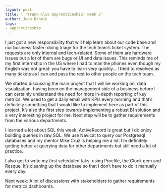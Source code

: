 ```yaml
---
layout: post
title: ! 'Trunk Club Apprenticeship: week 3'
author: Jean Bahnik
tags:
- apprenticeship
---
```

I just got a new responsibility that will help learn about our code base and our business faster: doing triage for the tech team’s ticket system. The requests are only internal and tech-related. Some of them are hardware issues but a lot of them are bugs or UI and data issues. This reminds me of my first internship in the US where I had to man the phones even though my English was not great: you have to learn very quickly… I tried to resolved as many tickets as I can and pass the rest to other people on the tech team.

<!-- more -->

We started discussing the main project that I will be working on, data visualization. having been on the management side of a business before I can certainly understand the need for more in-depth reporting of key metrics. We used to get a daily email with KPIs every morning and that’s definitely something that I would like to implement here as part of this project. It’s also the first step towards implementing a robust BI solution and a very interesting project for me. Next step will be to gather requirements from the various departments.

I learned a lot about SQL this week. ActiveRecord is great but I do enjoy building queries in raw SQL. We use Navicat to query our Postgresql databases and my mentor Mike Cruz is helping me a lot. I’m definitely getting better at querying data for other departments but still need a lot of practice.

I also got to write my first scheduled taks, using Procfile, the Clock gem and Resque. It’s cleaning up the database so that I don’t have to do it manually every day.

Next week: A lot of discussions with stakeholders to gather requirements for metrics dashboards.
